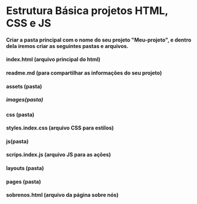 # Estrutura Básica projetos HTML, CSS e JS
#### Criar a pasta principal com o nome do seu projeto "Meu-projeto", e dentro dela iremos criar as seguintes pastas e arquivos.
#### index.html (arquivo principal do html)
#### readme.md (para compartilhar as informações do seu projeto)
#### assets (pasta)
##### images(pasta)
#### css (pasta)
#### styles.index.css (arquivo CSS para estilos)
#### js(pasta)
#### scrips.index.js (arquivo JS para as ações)
#### layouts (pasta)
#### pages (pasta)
#### sobrenos.html (arquivo da página sobre nós)
